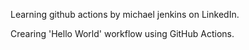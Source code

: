 Learning github actions by michael jenkins on LinkedIn.

Crearing 'Hello World' workflow using GitHub Actions.

